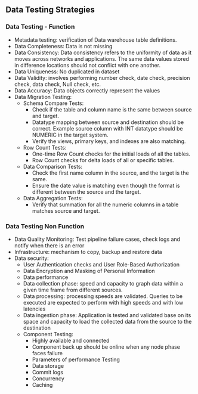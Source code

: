 ## Data Testing Strategies

### Data Testing - Function

- Metadata testing: verification of Data warehouse table definitions.
- Data Completeness: Data is not missing
- Data Consistency: Data consistency refers to the uniformity of data as it moves across networks and applications. The same data values stored in difference locations should not conflict with one another.
- Data Uniqueness: No duplicated in dataset
- Data Validity: involves performing number check, date check, precision check, data check, Null check, etc.
- Data Accuracy: Data objects correctly represent the values
- Data Migration Testing:
  - Schema Compare Tests:
    - Check if the table and column name is the same between source and target.
    - Datatype mapping between source and destination should be correct. Example source column with INT datatype should be NUMERIC in the target system.
    - Verify the views, primary keys, and indexes are also matching.
  - Row Count Tests:
    - One-time Row Count checks for the initial loads of all the tables.
    - Row Count checks for delta loads of all or specific tables.
  - Data Comparison Tests:
    - Check the first name column in the source, and the target is the same.
    - Ensure the date value is matching even though the format is different between the source and the target.
  - Data Aggregation Tests:
    - Verify that summation for all the numeric columns in a table matches source and target.

### Data Testing Non Function

- Data Quality Monitoring: Test pipeline failure cases, check logs and notify when there is an error
- Infrastructure: mechanism to copy, backup and restore data
- Data security:
  - User Authentication checks and User Role-Based Authorization
  - Data Encryption and Masking of Personal Information
  - Data performance
  - Data collection phase: speed and capacity to graph data within a given time frame from different sources.
  - Data processing: processing speeds are validated. Queries to be executed are expected to perform with high speeds and with low latencies
  - Data ingestion phase: Application is tested and validated base on its space and capacity to load the collected data from the source to the destination
  - Component Testing:
    - Highly available and connected
    - Component back up should be online when any node phase faces failure
    - Parameters of performance Testing
    - Data storage
    - Commit logs
    - Concurrency
    - Caching
